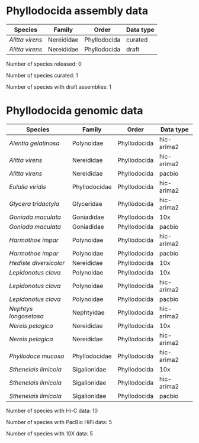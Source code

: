 # Phyllodocida assembly data

| Species | Family | Order | Data type |
| -- | --- | --- | --- |
| *Alitta virens* | Nereididae | Phyllodocida | curated |
| *Alitta virens* | Nereididae | Phyllodocida | draft |

Number of species released: 0

Number of species curated: 1

Number of species with draft assemblies: 1

# Phyllodocida genomic data

| Species | Family | Order | Data type |
| -- | --- | --- | --- |
| *Alentia gelatinosa* | Polynoidae | Phyllodocida | hic-arima2 |
| *Alitta virens* | Nereididae | Phyllodocida | hic-arima2 |
| *Alitta virens* | Nereididae | Phyllodocida | pacbio |
| *Eulalia viridis* | Phyllodocidae | Phyllodocida | hic-arima2 |
| *Glycera tridactyla* | Glyceridae | Phyllodocida | hic-arima2 |
| *Goniada maculata* | Goniadidae | Phyllodocida | 10x |
| *Goniada maculata* | Goniadidae | Phyllodocida | pacbio |
| *Harmothoe impar* | Polynoidae | Phyllodocida | hic-arima2 |
| *Harmothoe impar* | Polynoidae | Phyllodocida | pacbio |
| *Hediste diversicolor* | Nereididae | Phyllodocida | 10x |
| *Lepidonotus clava* | Polynoidae | Phyllodocida | 10x |
| *Lepidonotus clava* | Polynoidae | Phyllodocida | hic-arima2 |
| *Lepidonotus clava* | Polynoidae | Phyllodocida | pacbio |
| *Nephtys longosetosa* | Nephtyidae | Phyllodocida | hic-arima2 |
| *Nereis pelagica* | Nereididae | Phyllodocida | 10x |
| *Nereis pelagica* | Nereididae | Phyllodocida | hic-arima2 |
| *Phyllodoce mucosa* | Phyllodocidae | Phyllodocida | hic-arima2 |
| *Sthenelais limicola* | Sigalionidae | Phyllodocida | 10x |
| *Sthenelais limicola* | Sigalionidae | Phyllodocida | hic-arima2 |
| *Sthenelais limicola* | Sigalionidae | Phyllodocida | pacbio |

Number of species with Hi-C data: 10

Number of species with PacBio HiFi data: 5

Number of species with 10X data: 5
